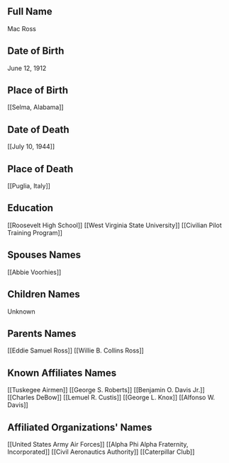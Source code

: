 ## Full Name
Mac Ross

## Date of Birth
June 12, 1912

## Place of Birth
[[Selma, Alabama]]

## Date of Death
[[July 10, 1944]]

## Place of Death
[[Puglia, Italy]]

## Education
[[Roosevelt High School]]
[[West Virginia State University]]
[[Civilian Pilot Training Program]]

## Spouses Names
[[Abbie Voorhies]]

## Children Names
Unknown

## Parents Names
[[Eddie Samuel Ross]]
[[Willie B. Collins Ross]]

## Known Affiliates Names
[[Tuskegee Airmen]]
[[George S. Roberts]]
[[Benjamin O. Davis Jr.]]
[[Charles DeBow]]
[[Lemuel R. Custis]]
[[George L. Knox]]
[[Alfonso W. Davis]]



## Affiliated Organizations' Names
[[United States Army Air Forces]]
[[Alpha Phi Alpha Fraternity, Incorporated]]
[[Civil Aeronautics Authority]]
[[Caterpillar Club]]
